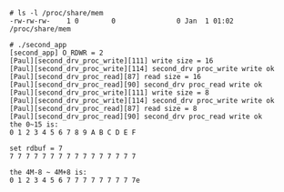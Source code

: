 
    # ls -l /proc/share/mem 
    -rw-rw-rw-    1 0        0               0 Jan  1 01:02 /proc/share/mem

    # ./second_app 
    [second_app] O_RDWR = 2
    [Paul][second_drv_proc_write][111] write size = 16
    [Paul][second_drv_proc_write][114] second_drv proc_write write ok
    [Paul][second_drv_proc_read][87] read size = 16
    [Paul][second_drv_proc_read][90] second_drv proc_read write ok
    [Paul][second_drv_proc_write][111] write size = 8
    [Paul][second_drv_proc_write][114] second_drv proc_write write ok
    [Paul][second_drv_proc_read][87] read size = 8
    [Paul][second_drv_proc_read][90] second_drv proc_read write ok
    the 0~15 is:
    0 1 2 3 4 5 6 7 8 9 A B C D E F 

    set rdbuf = 7
    7 7 7 7 7 7 7 7 7 7 7 7 7 7 7 7 

    the 4M-8 ~ 4M+8 is:
    0 1 2 3 4 5 6 7 7 7 7 7 7 7 7 7e
